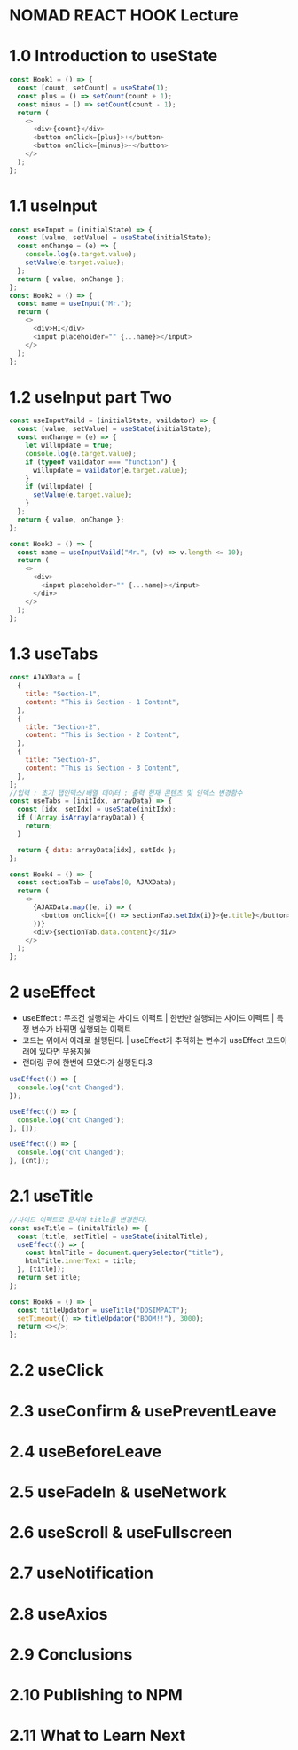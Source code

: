 # NOMAD REACT HOOK Lecture

# 1.0 Introduction to useState

```js
const Hook1 = () => {
  const [count, setCount] = useState(1);
  const plus = () => setCount(count + 1);
  const minus = () => setCount(count - 1);
  return (
    <>
      <div>{count}</div>
      <button onClick={plus}>+</button>
      <button onClick={minus}>-</button>
    </>
  );
};
```

# 1.1 useInput

```js
const useInput = (initialState) => {
  const [value, setValue] = useState(initialState);
  const onChange = (e) => {
    console.log(e.target.value);
    setValue(e.target.value);
  };
  return { value, onChange };
};
const Hook2 = () => {
  const name = useInput("Mr.");
  return (
    <>
      <div>HI</div>
      <input placeholder="" {...name}></input>
    </>
  );
};
```

# 1.2 useInput part Two

```js
const useInputVaild = (initialState, vaildator) => {
  const [value, setValue] = useState(initialState);
  const onChange = (e) => {
    let willupdate = true;
    console.log(e.target.value);
    if (typeof vaildator === "function") {
      willupdate = vaildator(e.target.value);
    }
    if (willupdate) {
      setValue(e.target.value);
    }
  };
  return { value, onChange };
};

const Hook3 = () => {
  const name = useInputVaild("Mr.", (v) => v.length <= 10);
  return (
    <>
      <div>
        <input placeholder="" {...name}></input>
      </div>
    </>
  );
};
```

# 1.3 useTabs

```js
const AJAXData = [
  {
    title: "Section-1",
    content: "This is Section - 1 Content",
  },
  {
    title: "Section-2",
    content: "This is Section - 2 Content",
  },
  {
    title: "Section-3",
    content: "This is Section - 3 Content",
  },
];
//입력 : 초기 탭인덱스/배열 데이터 : 출력 현재 콘텐츠 및 인덱스 변경함수
const useTabs = (initIdx, arrayData) => {
  const [idx, setIdx] = useState(initIdx);
  if (!Array.isArray(arrayData)) {
    return;
  }

  return { data: arrayData[idx], setIdx };
};

const Hook4 = () => {
  const sectionTab = useTabs(0, AJAXData);
  return (
    <>
      {AJAXData.map((e, i) => (
        <button onClick={() => sectionTab.setIdx(i)}>{e.title}</button>
      ))}
      <div>{sectionTab.data.content}</div>
    </>
  );
};
```

# 2 useEffect

- useEffect : 무조건 실행되는 사이드 이팩트 | 한번만 실행되는 사이드 이펙트 | 특정 변수가 바뀌면 실행되는 이펙트
- 코드는 위에서 아래로 실행된다. | useEffect가 추적하는 변수가 useEffect 코드아래에 있다면 무용지물
- 랜더링 큐에 한번에 모았다가 실행된다.3

```js
useEffect(() => {
  console.log("cnt Changed");
});

useEffect(() => {
  console.log("cnt Changed");
}, []);

useEffect(() => {
  console.log("cnt Changed");
}, [cnt]);
```

# 2.1 useTitle

```js
//사이드 이펙트로 문서의 title를 변경한다.
const useTitle = (initalTitle) => {
  const [title, setTitle] = useState(initalTitle);
  useEffect(() => {
    const htmlTitle = document.querySelector("title");
    htmlTitle.innerText = title;
  }, [title]);
  return setTitle;
};

const Hook6 = () => {
  const titleUpdator = useTitle("DOSIMPACT");
  setTimeout(() => titleUpdator("BOOM!!"), 3000);
  return <></>;
};
```

# 2.2 useClick

# 2.3 useConfirm & usePreventLeave

# 2.4 useBeforeLeave

# 2.5 useFadeIn & useNetwork

# 2.6 useScroll & useFullscreen

# 2.7 useNotification

# 2.8 useAxios

# 2.9 Conclusions

# 2.10 Publishing to NPM

# 2.11 What to Learn Next
